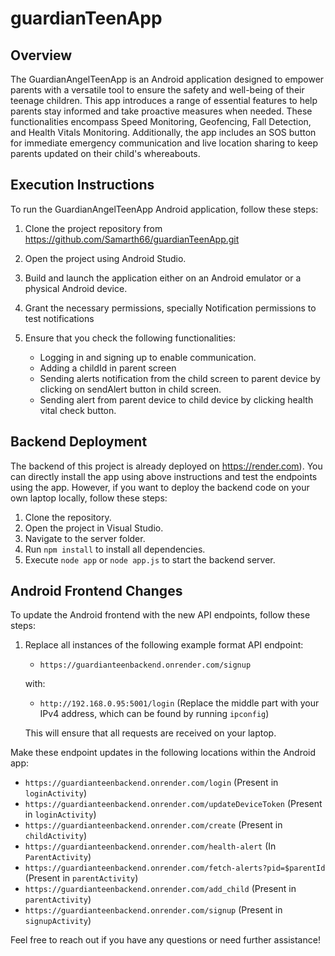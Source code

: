 # guardianTeenApp
## Overview
The GuardianAngelTeenApp is an Android application designed to empower parents with a versatile tool to ensure the safety and well-being of their teenage children. This app introduces a range of essential features to help parents stay informed and take proactive measures when needed. These functionalities encompass Speed Monitoring, Geofencing, Fall Detection, and Health Vitals Monitoring. Additionally, the app includes an SOS button for immediate emergency communication and live location sharing to keep parents updated on their child's whereabouts.

## Execution Instructions
To run the GuardianAngelTeenApp Android application, follow these steps:

1. Clone the project repository from https://github.com/Samarth66/guardianTeenApp.git

2. Open the project using Android Studio.

3. Build and launch the application either on an Android emulator or a physical Android device.

4. Grant the necessary permissions, specially Notification permissions to test notifications

5. Ensure that you check the following functionalities:
   - Logging in and signing up to enable communication.
   - Adding a childId in parent screen
   - Sending alerts notification from the child screen to parent device by clicking on sendAlert button in child screen.
   - Sending alert from parent device to child device by clicking health vital check button.

## Backend Deployment

The backend of this project is already deployed on https://render.com). You can directly install the app using above instructions and test the endpoints using the app. However, if you want to deploy the backend code on your own laptop locally, follow these steps:

1. Clone the repository.
2. Open the project in Visual Studio.
3. Navigate to the server folder.
4. Run `npm install` to install all dependencies.
5. Execute `node app` or `node app.js` to start the backend server.

## Android Frontend Changes

To update the Android frontend with the new API endpoints, follow these steps:

1. Replace all instances of the following example format API endpoint:
   - `https://guardianteenbackend.onrender.com/signup`

   with:

   - `http://192.168.0.95:5001/login`
     (Replace the middle part with your IPv4 address, which can be found by running `ipconfig`)

   This will ensure that all requests are received on your laptop.

Make these endpoint updates in the following locations within the Android app:

- `https://guardianteenbackend.onrender.com/login` (Present in `loginActivity`)
- `https://guardianteenbackend.onrender.com/updateDeviceToken` (Present in `loginActivity`)
- `https://guardianteenbackend.onrender.com/create` (Present in `childActivity`)
- `https://guardianteenbackend.onrender.com/health-alert` (In `ParentActivity`)
- `https://guardianteenbackend.onrender.com/fetch-alerts?pid=$parentId` (Present in `parentActivity`)
- `https://guardianteenbackend.onrender.com/add_child` (Present in `parentActivity`)
- `https://guardianteenbackend.onrender.com/signup` (Present in `signupActivity`)

Feel free to reach out if you have any questions or need further assistance!
